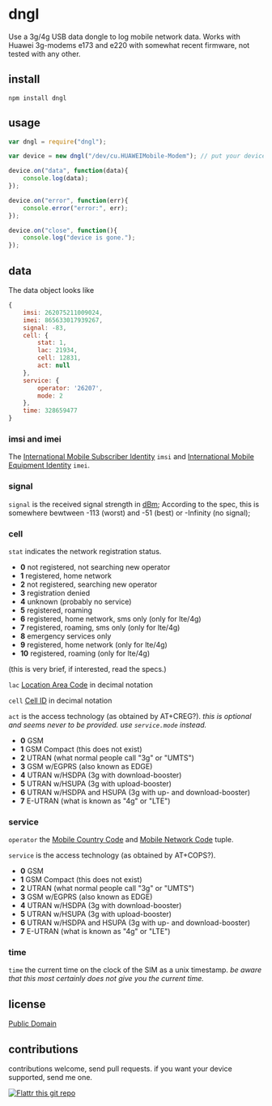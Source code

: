 # dngl

Use a 3g/4g USB data dongle to log mobile network data. Works with Huawei 3g-modems e173 and e220 with somewhat recent firmware, not tested with any other.

## install

```
npm install dngl
```

## usage

``` javascript
var dngl = require("dngl");

var device = new dngl("/dev/cu.HUAWEIMobile-Modem"); // put your device here

device.on("data", function(data){
	console.log(data);
});

device.on("error", function(err){
	console.error("error:", err);
});

device.on("close", function(){
	console.log("device is gone.");
});

``` 


## data

The data object looks like 

``` javascript
{
	imsi: 262075211009024,
	imei: 865633017939267,
	signal: -83,
	cell: { 
		stat: 1, 
		lac: 21934, 
		cell: 12831, 
		act: null 
	},
	service: { 
		operator: '26207', 
		mode: 2
	},
	time: 328659477
}
``` 

### imsi and imei

The [International Mobile Subscriber Identity](http://en.wikipedia.org/wiki/International_mobile_subscriber_identity) `imsi` and [International Mobile Equipment Identity](http://en.wikipedia.org/wiki/International_Mobile_Station_Equipment_Identity) `imei`.

### signal

`signal` is the received signal strength in [dBm](http://en.wikipedia.org/wiki/DBm); According to the spec, this is somewhere bewtween -113 (worst) and -51 (best) or -Infinity (no signal);

### cell

`stat` indicates the network registration status. 

* **0** not registered, not searching new operator
* **1** registered, home network
* **2** not registered, searching new operator
* **3** registration denied
* **4** unknown (probably no service)
* **5** registered, roaming
* **6** registered, home network, sms only (only for lte/4g)
* **7** registered, roaming, sms only (only for lte/4g)
* **8** emergency services only
* **9** registered, home network (only for lte/4g)
* **10** registered, roaming (only for lte/4g)

(this is very brief, if interested, read the specs.)

`lac` [Location Area Code](http://en.wikipedia.org/wiki/Location_area#Location_area) in decimal notation

`cell` [Cell ID](http://en.wikipedia.org/wiki/Cell_ID) in decimal notation

`act` is the access technology (as obtained by AT+CREG?). *this is optional and seems never to be provided. use `service.mode` instead.*

* **0** GSM
* **1** GSM Compact (this does not exist)
* **2** UTRAN (what normal people call "3g" or "UMTS")
* **3** GSM w/EGPRS (also known as EDGE)
* **4** UTRAN w/HSDPA (3g with download-booster)
* **5** UTRAN w/HSUPA (3g with upload-booster)
* **6** UTRAN w/HSDPA and HSUPA (3g with up- and download-booster)
* **7** E-UTRAN (what is known as "4g" or "LTE")

### service

`operator` the [Mobile Country Code](http://en.wikipedia.org/wiki/Mobile_Country_Code) and [Mobile Network Code](http://en.wikipedia.org/wiki/Mobile_Network_Code) tuple.

`service` is the access technology (as obtained by AT+COPS?). 

* **0** GSM
* **1** GSM Compact (this does not exist)
* **2** UTRAN (what normal people call "3g" or "UMTS")
* **3** GSM w/EGPRS (also known as EDGE)
* **4** UTRAN w/HSDPA (3g with download-booster)
* **5** UTRAN w/HSUPA (3g with upload-booster)
* **6** UTRAN w/HSDPA and HSUPA (3g with up- and download-booster)
* **7** E-UTRAN (what is known as "4g" or "LTE")

### time

`time` the current time on the clock of the SIM as a unix timestamp. *be aware that this most certainly does not give you the current time.*

## license

[Public Domain](http://unlicense.org/UNLICENSE)

## contributions

contributions welcome, send pull requests. if you want your device supported, send me one. 

[![Flattr this git repo](https://api.flattr.com/button/flattr-badge-large.png)](https://flattr.com/submit/auto?user_id=yetzt&url=https://github.com/yetzt/node-dngl&title=dngl&language=de&tags=github&category=software)




